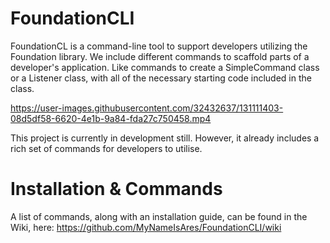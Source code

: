 # FoundationCLI

FoundationCL is a command-line tool to support developers utilizing the Foundation library. We include different commands to scaffold parts of a developer's application. Like commands to create a SimpleCommand class or a Listener class, with all of the necessary starting code included in the class. 



https://user-images.githubusercontent.com/32432637/131111403-08d5df58-6620-4e1b-9a84-fda27c750458.mp4



This project is currently in development still. However, it already includes a rich set of commands for developers to utilise. 

# Installation & Commands
A list of commands, along with an installation guide, can be found in the Wiki, here: https://github.com/MyNameIsAres/FoundationCLI/wiki
